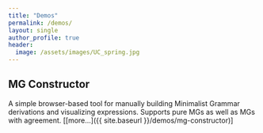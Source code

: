 ```yaml
---
title: "Demos"
permalink: /demos/
layout: single
author_profile: true
header:
  image: /assets/images/UC_spring.jpg
---
```

<!-- <style>
.linkHeader {
  color: #000;
  text-decoration: dotted underline;
  text-decoration-color: #000;
}
</style> -->
## MG Constructor
A simple browser-based tool for manually building Minimalist Grammar derivations and visualizing expressions. Supports pure MGs as well as MGs with agreement. [[more...]({{ site.baseurl }}/demos/mg-constructor)]
